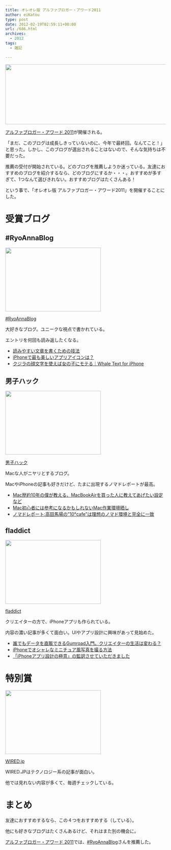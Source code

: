 ```yaml
---
title: オレオレ版 アルファブロガー・アワード2011
author: eiKatou
type: post
date: 2012-02-19T02:59:11+00:00
url: /686.html
archives:
  - 2012
tags:
  - 雑記

---
```

[<img src="./uploads/2012/02/201102award.jpg" alt="" title="201102award" width="600" height="188" class="alignnone size-full wp-image-709" srcset="./uploads/2012/02/201102award.jpg 600w, ./uploads/2012/02/201102award-300x94.jpg 300w, ./uploads/2012/02/201102award-500x156.jpg 500w" sizes="(max-width: 600px) 100vw, 600px" />][1]
  
[アルファブロガー・アワード 2011][1]が開催される。

「まだ、このブログは成長しきっていないのに、今年で最終回。なんてこと！」と思った。しかし、このブログが選出されることはないので、そんな気持ちは不要だった。

推薦の受付が開始されている。どのブログを推薦しようか迷っている。友達におすすめのブログを紹介するなら、どのブログにするか・・・。おすすめが多すぎて、1つなんて選びきれない。おすすめブログはたくさんある！

という事で、「オレオレ版 アルファブロガー・アワード2011」を開催することにした。

<!--more-->

# 受賞ブログ

## #RyoAnnaBlog

[<img src="./uploads/2012/02/201202_award1.jpg" alt="" title="#RyoAnnaBlog" width="300" height="200" class="alignnone size-full wp-image-732" />][2]
  
[#RyoAnnaBlog][2]

大好きなブログ。ユニークな視点で書かれている。
  
エントリを何回も読み返したくなる。

  * [読みやすい文章を書くための技法][3]
  * [iPhoneで最も美しいアプリアイコンは？][4]
  * [クジラの顔文字を使えば女の子にモテる｜Whale Text for iPhone][5]

## 男子ハック

[<img src="./uploads/2012/02/201202_award2.jpg" alt="" title="男子ハック" width="300" height="200" class="alignnone size-full wp-image-733" />][6]
  
[男子ハック][6]

Macな人がニヤリとするブログ。
  
MacやiPhoneの記事も好きだけど、たまに出現するノマドレポートが最高。

  * [Mac歴約10年の僕が教える、MacBookAirを買った人に教えてあげたい設定など][7]
  * [Mac初心者には参考になるかもしれないMac作業環境晒し][8]
  * [ノマドレポート:高田馬場の”10°cafe”は理想のノマド環境と完全に一致][9]

## fladdict

[<img src="./uploads/2012/02/201202_award3.jpg" alt="" title="fladdict" width="300" height="200" class="alignnone size-full wp-image-734" />][10]
  
[fladdict][10]

クリエイターの方で、iPhoneアプリも作られている。
  
内容の濃い記事が多くて面白い。UIやアプリ設計に興味があって見始めた。

  * [誰でもデータを直販できるGumroad入門。クリエイターの生活は変わる？][11]
  * [iPhoneでオシャレなミニチュア風写真を撮る方法][12]
  * [「iPhoneアプリ設計の極意」の監訳させていただきました][13]

# 特別賞

[<img src="./uploads/2012/02/201202_award4.jpg" alt="" title="WIRED.jp" width="300" height="200" class="alignnone size-full wp-image-735" />][14]
  
[WIRED.jp][14]

WIRED.JPはテクノロジー系の記事が面白い。
  
他では見れない内容が多くて、毎週チェックしている。

# まとめ

友達におすすめするなら、この４つをおすすめする（している）。
  
他にも好きなブログはたくさんあるけど、それはまた別の機会に。

[アルファブロガー・アワード 2011][1]では、[#RyoAnnaBlog][2]さんを推薦した。

 [1]: http://alphabloggers.com/2011/
 [2]: http://d.hatena.ne.jp/RyoAnna/
 [3]: http://d.hatena.ne.jp/RyoAnna/20100824/1282660678
 [4]: http://d.hatena.ne.jp/RyoAnna/20110604/1307195766
 [5]: http://d.hatena.ne.jp/RyoAnna/20110924/1316840022
 [6]: http://www.danshihack.com/
 [7]: http://www.danshihack.com/2011/04/01/junp/newmac_preference.html
 [8]: http://www.danshihack.com/2011/06/08/junp/mac_setup.html
 [9]: http://www.danshihack.com/2011/08/21/saku/nomad_judecafe.html
 [10]: http://fladdict.net/blog/
 [11]: http://fladdict.net/blog/2012/02/gumroad.html
 [12]: http://fladdict.net/blog/2011/09/how-to-take-fake-miniature-pics.html
 [13]: http://fladdict.net/blog/2011/06/tapworthy.html
 [14]: http://wired.jp/
